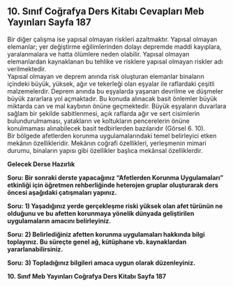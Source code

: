 ## 10. Sınıf Coğrafya Ders Kitabı Cevapları Meb Yayınları Sayfa 187

Bir diğer çalışma ise yapısal olmayan riskleri azaltmaktır. Yapısal olmayan elemanlar; yer değiştirme eğilimlerinden dolayı depremde maddi kayıplara, yaralanmalara ve hatta ölümlere neden olabilir. Yapısal olmayan elemanlardan kaynaklanan bu tehlike ve risklere yapısal olmayan riskler adı verilmektedir.  
 Yapısal olmayan ve deprem anında risk oluşturan elemanlar binaların içindeki büyük, yüksek, ağır ve tekerleği olan eşyalar ile raflardaki çeşitli malzemelerdir. Deprem anında bu eşyalarda yaşanan devrilme ve düşmeler büyük zararlara yol açmaktadır. Bu konuda alınacak basit önlemler büyük miktarda can ve mal kaybının önüne geçmektedir. Büyük eşyaların duvarlara sağlam bir şekilde sabitlenmesi, açık raflarda ağır ve sert cisimlerin bulundurulmaması, yatakların ve koltukların pencerelerin önüne konulmaması alınabilecek basit tedbirlerden bazılarıdır (Görsel 6. 10).  
 Bir bölgede afetlerden korunma uygulamalarındaki temel belirleyici etken mekânın özellikleridir. Mekânın coğrafi özellikleri, yerleşmenin mimari durumu, binaların yapısı gibi özellikler başlıca mekânsal özelliklerdir.

**Gelecek Derse Hazırlık**

**Soru: Bir sonraki derste yapacağınız “Afetlerden Korunma Uygulamaları” etkinliği için öğretmen rehberliğinde heterojen gruplar oluşturarak ders öncesi aşağıdaki çatışmaları yapınız.**

**Soru: 1) Yaşadığınız yerde gerçekleşme riski yüksek olan afet türünün ne olduğunu ve bu afetten korunmaya yönelik dünyada geliştirilen uygulamaların amacını belirleyiniz.**

**Soru: 2) Belirlediğiniz afetten korunma uygulamaları hakkında bilgi toplayınız. Bu süreçte genel ağ, kütüphane vb. kaynaklardan yararlanabilirsiniz.**

**Soru: 3) Topladığınız bilgileri amaca uygun olarak düzenleyiniz.**

**10. Sınıf Meb Yayınları Coğrafya Ders Kitabı Sayfa 187**